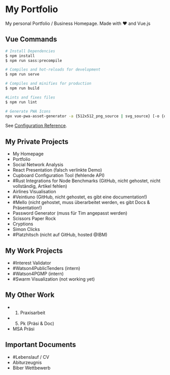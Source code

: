 # My Portfolio

My personal Portfolio / Business Homepage. Made with ♥ and Vue.js

## Vue Commands

``` bash
# Install Dependencies
$ npm install
$ npm run sass:precompile

# Compiles and hot-reloads for development
$ npm run serve

# Compiles and minifies for production
$ npm run build

#Lints and fixes files
$ npm run lint

# Generate PWA Icons
npx vue-pwa-asset-generator -a {512x512_png_source | svg_source} [-o {output_folder}]
```

See [Configuration Reference](https://cli.vuejs.org/config/).

## My Private Projects

- My Homepage
- Portfolio
- Social Network Analysis
- React Presentation (falsch verlinkte Demo)
- Cupboard Configuration Tool (fehlende API)
- #Rust Integrations for Node Benchmarks (GitHub, nicht gehostet, nicht vollständig, Artikel fehlen)
- Airlines Visualisation
- #Veintiuno (GitHub, nicht gehostet, es gibt eine documentation!)
- #Mello (nicht gehostet, muss überarbeitet werden, es gibt Docs & Präsentation!)
- Password Generator (muss für Tim angepasst werden)
- Scissors Paper Rock
- Cryptions
- Simon Clicks
- #Platzhitsch (nicht auf GitHub, hosted @IBM)

## My Work Projects

- #Interest Validator
- #Watson4PublicTenders (intern)
- #Watson4PGMP (intern)
- #Swarm Visualization (not working yet)

## My Other Work

- 1. Praxisarbeit
- 5. Pk (Präsi & Doc)
- MSA Präsi

## Important Documents

- #Lebenslauf / CV
- Abiturzeugnis
- Biber Wettbewerb
